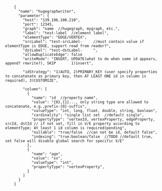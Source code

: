         {
          "name": "hugegraphwriter",
          "parameter": {
            "host": "139.196.100.210",
            "port": 12345,
            "graph": "name  //hugegraph, mygraph, etc.",
            "label": "test-label  //element label",
            "elementType": "EDGE/VERTEX",
            "srcLabel": "test-srcLabel-     //must contain value if elementType is EDGE, support read from reader?",
            "dstLabel": "test-dstLabel-     ",
            "allowDuplicateEdge": false
            "writeMode": "INSERT, UPDATE(what to do when same id appears, append? rewrite?), SKIP       1)insert",
        
            "idStrategy": "1)AUTO, 2)PRIMARY_KEY (user specify properties to concatenate as primary key, then AT LEAST ONE id in column is required), 3)CUSTOMIZE",
        
            "column": [
              {
                "name": "id  //property name",
                "value": "{0},{1}..., only string type are allowed to concatenate, e.g.,prefix-{0}-suffix",
                "valueType": "int, long, float, double, string, boolean",
                "cardinality": "single list set  //default single",
                "propertyType": "vertexId, vertexProperty, edgeProperty, srcId, dstId // if not set, fill in V/E property according to elementType; At least 1 id column is required(pending",
                "nullable": "true/false  //can not be id, default false",
                "indexing": "true:boolean/false  //TODO //default true, set false will disable global search for specific V/E"
              },
              {
                "name": "age",
                "value": "xx",
                "valueType": "int",
                "propertyType": "vertexProperty",
              }
            ]
          }
        }
        
        
        
